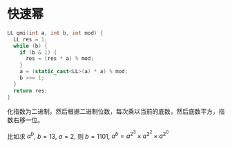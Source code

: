 # 快速幂

```cpp
LL qmi(int a, int b, int mod) {
  LL res = 1;
  while (b) {
    if (b & 1) {
      res = (res * a) % mod;
    }
    a = (static_cast<LL>(a) * a) % mod;
    b >>= 1;
  }
  return res;
}
```

化指数为二进制，然后根据二进制位数，每次乘以当前的底数，然后底数平方，指数右移一位。

比如求 $a^b$, $b = 13$, $a = 2$, 则 $b = 1101$, $a^b = a^{2^3} \times a^{2^2} \times a^{2^0}$

